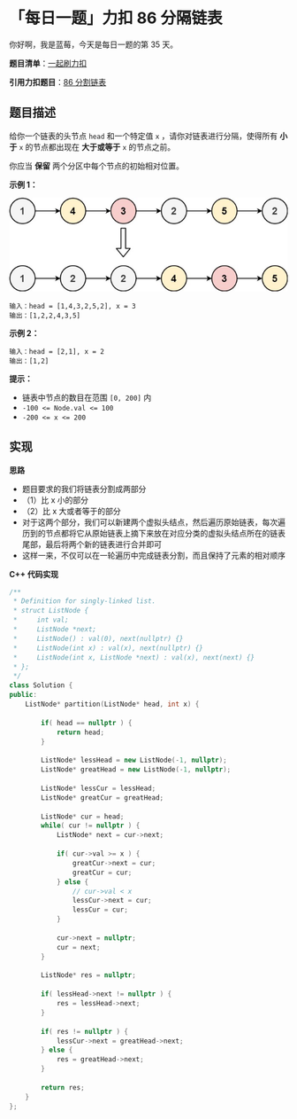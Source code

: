 # 「每日一题」力扣 86 分隔链表

你好啊，我是蓝莓，今天是每日一题的第 35 天。

**题目清单**：[一起刷力扣](https://blueberry-universe.cn/lc/index.html)

**引用力扣题目**：[86 分割链表](https://leetcode.cn/problems/partition-list/description/)





## 题目描述

给你一个链表的头节点 `head` 和一个特定值 `x` ，请你对链表进行分隔，使得所有 **小于** `x` 的节点都出现在 **大于或等于** `x` 的节点之前。

你应当 **保留** 两个分区中每个节点的初始相对位置。

 

**示例 1：**

![img](content.assets/partition.jpg)

```
输入：head = [1,4,3,2,5,2], x = 3
输出：[1,2,2,4,3,5]
```

**示例 2：**

```
输入：head = [2,1], x = 2
输出：[1,2]
```

 

**提示：**

- 链表中节点的数目在范围 `[0, 200]` 内
- `-100 <= Node.val <= 100`
- `-200 <= x <= 200`





## 实现

**思路**

- 题目要求的我们将链表分割成两部分
- （1）比 x 小的部分
- （2）比 x 大或者等于的部分
- 对于这两个部分，我们可以新建两个虚拟头结点，然后遍历原始链表，每次遍历到的节点都将它从原始链表上摘下来放在对应分类的虚拟头结点所在的链表尾部，最后将两个新的链表进行合并即可
- 这样一来，不仅可以在一轮遍历中完成链表分割，而且保持了元素的相对顺序





**C++ 代码实现**

```c++
/**
 * Definition for singly-linked list.
 * struct ListNode {
 *     int val;
 *     ListNode *next;
 *     ListNode() : val(0), next(nullptr) {}
 *     ListNode(int x) : val(x), next(nullptr) {}
 *     ListNode(int x, ListNode *next) : val(x), next(next) {}
 * };
 */
class Solution {
public:
    ListNode* partition(ListNode* head, int x) {

        if( head == nullptr ) {
            return head;
        }

        ListNode* lessHead = new ListNode(-1, nullptr);
        ListNode* greatHead = new ListNode(-1, nullptr);

        ListNode* lessCur = lessHead;
        ListNode* greatCur = greatHead;

        ListNode* cur = head;
        while( cur != nullptr ) {
            ListNode* next = cur->next;

            if( cur->val >= x ) {
                greatCur->next = cur;
                greatCur = cur;
            } else {
                // cur->val < x
                lessCur->next = cur;
                lessCur = cur;
            }
            
            cur->next = nullptr;
            cur = next;
        }

        ListNode* res = nullptr;

        if( lessHead->next != nullptr ) {
            res = lessHead->next;
        }

        if( res != nullptr ) {
            lessCur->next = greatHead->next;
        } else {
            res = greatHead->next;
        }

        return res;
    }
};
```

